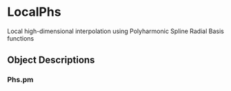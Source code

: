 # LocalPhs
Local high-dimensional interpolation using Polyharmonic Spline Radial Basis functions
## Object Descriptions
### Phs.pm
